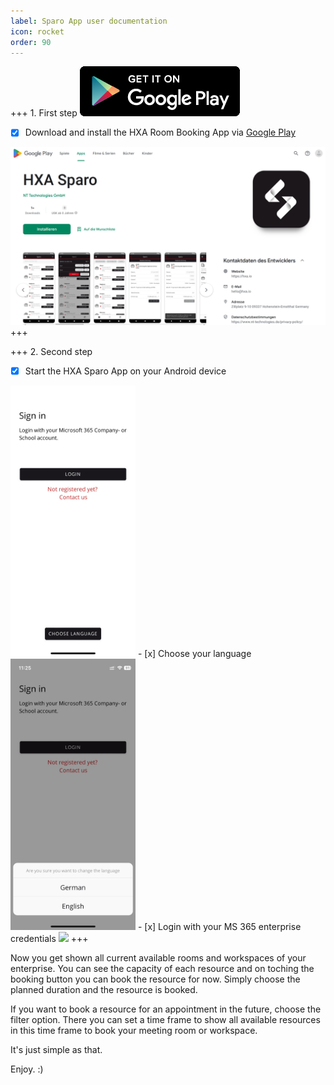 ```yaml
---
label: Sparo App user documentation
icon: rocket
order: 90
---
```


+++ 1. First step
[![](/images/playstore256x80.png)](https://play.google.com/store/apps/details?id=com.hxa.sparo)

- [x] Download and install the HXA Room Booking App via [Google Play](https://play.google.com/store/apps/details?id=com.hxa.sparo)

[![](/images/HXA.io_sparo_app_on_google_play.png)](https://play.google.com/store/apps/details?id=com.hxa.sparo)
+++

+++ 2. Second step
- [x] Start the HXA Sparo App on your Android device
<img src="/images/HXA.io_sparo_sign_in.png" width="200">
- [x] Choose your language
<img src="/images/HXA.io_sparo_choose_language.png" width="200">
- [x] Login with your MS 365 enterprise credentials
<img src="/images/![](/images/HXA.io_sparo_sign_in.png).png" width="200">
+++

Now you get shown all current available rooms and workspaces of your enterprise.
You can see the capacity of each resource and on toching the booking button you can book the resource for now. Simply choose the planned duration and the resource is booked.

If you want to book a resource for an appointment in the future, choose the filter option. There you can set a time frame to show all available resources in this time frame to book your meeting room or workspace.

It's just simple as that.

Enjoy. :)